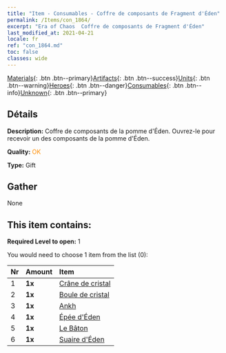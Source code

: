 ```yaml
---
title: "Item - Consumables - Coffre de composants de Fragment d'Éden"
permalink: /Items/con_1864/
excerpt: "Era of Chaos  Coffre de composants de Fragment d'Éden"
last_modified_at: 2021-04-21
locale: fr
ref: "con_1864.md"
toc: false
classes: wide
---
```

 [Materials](/fr/Items/){: .btn .btn--primary}[Artifacts](/fr/Items/Artifacts/){: .btn .btn--success}[Units](/fr/Items/Units/){: .btn .btn--warning}[Heroes](/fr/Items/Heroes/){: .btn .btn--danger}[Consumables](/fr/Items/Consumables/){: .btn .btn--info}[Unknown](/fr/Items/Unknown/){: .btn .btn--primary}

## Détails
 **Description:** Coffre de composants de la pomme d'Éden. Ouvrez-le pour recevoir un des composants de la pomme d'Éden.

 **Quality:** <span style="color: #FF8C00">OK</span>

 **Type:** Gift

## Gather

  None

## This item contains:

 **Required Level to open:** 1

 You would need to choose 1 item from the list (0):

  | Nr | Amount |     Item    |
  |:---|:-------|:------------|
  | 1 |  **1x** | [Crâne de cristal](/fr/Items/art_182/) |  | 
  | 2 |  **1x** | [Boule de cristal](/fr/Items/art_183/) |  | 
  | 3 |  **1x** | [Ankh](/fr/Items/art_184/) |  | 
  | 4 |  **1x** | [Épée d'Éden](/fr/Items/art_185/) |  | 
  | 5 |  **1x** | [Le Bâton](/fr/Items/art_186/) |  | 
  | 6 |  **1x** | [Suaire d'Éden](/fr/Items/art_187/) |  | 
